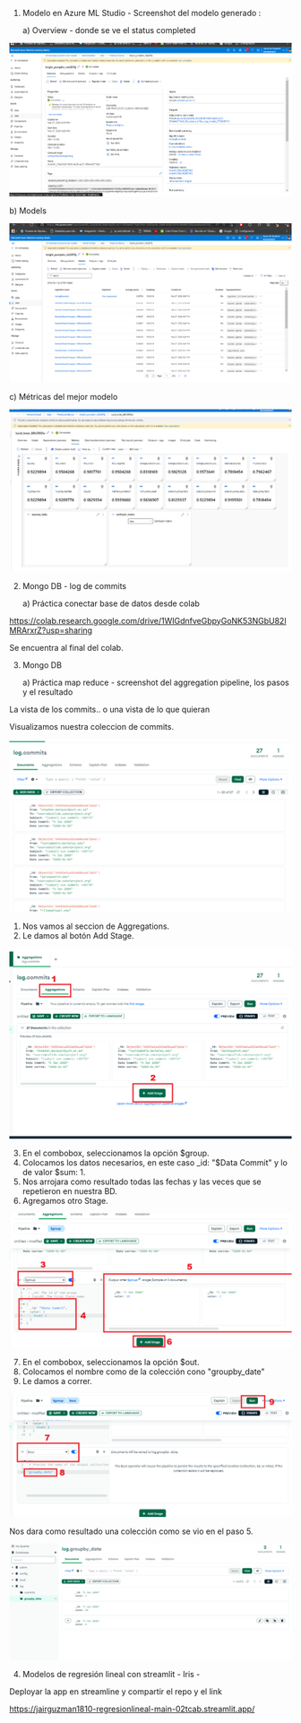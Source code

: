 
1) Modelo en Azure ML Studio  - Screenshot del modelo generado :

   a) Overview - donde se ve el status completed

![alt text](https://github.com/JairGuzman1810/RegresionLineal/blob/master/Azure/Overview.png)

   b) Models

![alt text](https://github.com/JairGuzman1810/RegresionLineal/blob/master/Azure/Models.png)

   c) Métricas del mejor modelo
  
 ![alt text](https://github.com/JairGuzman1810/RegresionLineal/blob/master/Azure/Metrics.png)


2) Mongo DB -  log de commits

   a) Práctica conectar base de datos desde colab
   
https://colab.research.google.com/drive/1WIGdnfveGbpyGoNK53NGbU82lMRArxrZ?usp=sharing

Se encuentra al final del colab.

3) Mongo DB

   a) Práctica map reduce - screenshot del aggregation pipeline, los pasos y el resultado

La vista de los commits.. o una vista de lo que quieran 


Visualizamos nuestra coleccion de commits.

  ![alt text](https://github.com/JairGuzman1810/RegresionLineal/blob/master/MapReduce/1.png)
 
 
 1. Nos vamos al seccion de Aggregations.
 2. Le damos al botón Add Stage.

  ![alt text](https://github.com/JairGuzman1810/RegresionLineal/blob/master/MapReduce/2.png)
 
 
 3. En el combobox, seleccionamos la opción $group.
 4. Colocamos los datos necesarios, en este caso _id: "$Data Commit" y lo de valor $sum: 1.
 5. Nos arrojara como resultado todas las fechas y las veces que se repetieron en nuestra BD.
 6. Agregamos otro Stage.
 
  ![alt text](https://github.com/JairGuzman1810/RegresionLineal/blob/master/MapReduce/3.png)
  
  
 7. En el combobox, seleccionamos la opción $out.
 8. Colocamos el nombre como de la colección cono "groupby_date"
 9. Le damos a correr.
 
 
   ![alt text](https://github.com/JairGuzman1810/RegresionLineal/blob/master/MapReduce/4.png)
   
Nos dara como resultado una colección como se vio en el paso 5.

   ![alt text](https://github.com/JairGuzman1810/RegresionLineal/blob/master/MapReduce/5.png)
   
   
4) Modelos de regresión lineal con streamlit - Iris - 

Deployar la app en streamline y compartir el repo y el link

https://jairguzman1810-regresionlineal-main-02tcab.streamlit.app/



 




